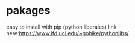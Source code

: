 # pakages
easy to install with pip (python liberaies)
link here:https://www.lfd.uci.edu/~gohlke/pythonlibs/
